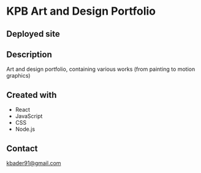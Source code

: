 # KPB Art and Design Portfolio 

## Deployed site 


## Description
Art and design portfolio, containing various works (from painting to motion graphics)

## Created with 
* React 
* JavaScript
* CSS
* Node.js

## Contact  
kbader91@gmail.com

